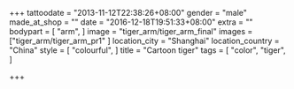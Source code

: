 +++
tattoodate = "2013-11-12T22:38:26+08:00"
gender = "male"
made_at_shop = ""
date = "2016-12-18T19:51:33+08:00"
extra = ""
bodypart = [
  "arm",
]
image = "tiger_arm/tiger_arm_final"
images = ["tiger_arm/tiger_arm_pr1"
]
location_city = "Shanghai"
location_country = "China"
style = [
  "colourful",
]
title = "Cartoon tiger"
tags = [
  "color",
  "tiger",
]

+++
